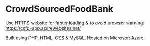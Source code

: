 # CrowdSourcedFoodBank

Use HTTPS website for faster loading & to avoid browser warning: https://csfb-app.azurewebsites.net/

Built using PHP, HTML, CSS & MySQL.
Hosted on Microsoft Azure.
